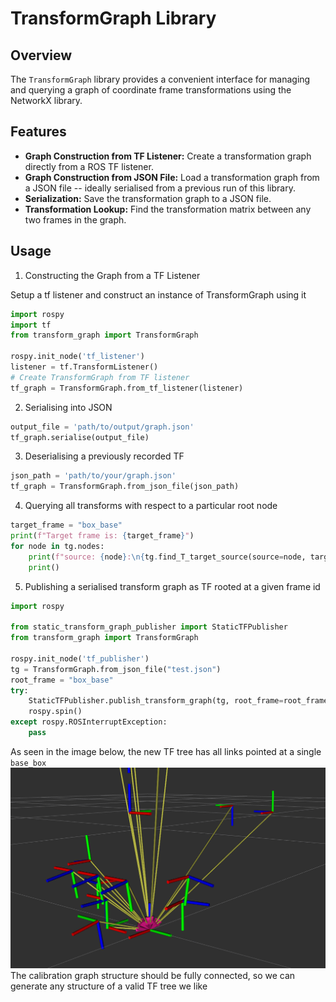 # TransformGraph Library

## Overview

The `TransformGraph` library provides a convenient interface for managing and querying a graph of coordinate frame transformations using the NetworkX library.

## Features

- **Graph Construction from TF Listener:** Create a transformation graph directly from a ROS TF listener.
- **Graph Construction from JSON File:** Load a transformation graph from a JSON file -- ideally serialised from a previous run of this library.
- **Serialization:** Save the transformation graph to a JSON file.
- **Transformation Lookup:** Find the transformation matrix between any two frames in the graph.

## Usage
1. Constructing the Graph from a TF Listener

Setup a tf listener and construct an instance of TransformGraph using it
``` python
import rospy
import tf
from transform_graph import TransformGraph

rospy.init_node('tf_listener')
listener = tf.TransformListener()
# Create TransformGraph from TF listener
tf_graph = TransformGraph.from_tf_listener(listener)
```

2. Serialising into JSON
``` python
output_file = 'path/to/output/graph.json'
tf_graph.serialise(output_file)
```
3. Deserialising a previously recorded TF
``` python
json_path = 'path/to/your/graph.json'
tf_graph = TransformGraph.from_json_file(json_path)
```
4. Querying all transforms with respect to a particular root node
``` python
target_frame = "box_base"
print(f"Target frame is: {target_frame}")
for node in tg.nodes:
    print(f"source: {node}:\n{tg.find_T_target_source(source=node, target=target_frame)}")
    print()
```

5. Publishing a serialised transform graph as TF rooted at a given frame id
``` python
import rospy

from static_transform_graph_publisher import StaticTFPublisher
from transform_graph import TransformGraph

rospy.init_node('tf_publisher')
tg = TransformGraph.from_json_file("test.json")
root_frame = "box_base"
try:
    StaticTFPublisher.publish_transform_graph(tg, root_frame=root_frame)
    rospy.spin()
except rospy.ROSInterruptException:
    pass
```
As seen in the image below, the new TF tree has all links pointed at a single 
`base_box`
![single_oring_TF.png](single_origin_TF.png)
The calibration graph structure should be fully connected, so we can generate any
structure of a valid TF tree we like
